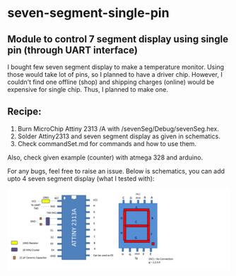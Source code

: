 # seven-segment-single-pin
## Module to control 7 segment display using single pin (through UART interface)

I bought few seven segment display to make a temperature monitor. Using those would take lot of pins, so I planned to have a driver chip. 
However, I couldn't find one offline (shop) and shipping charges (online) would be expensive for single chip.
Thus, I planned to make one.

## Recipe:
1. Burn MicroChip Attiny 2313 /A with /sevenSeg/Debug/sevenSeg.hex.
2. Solder Attiny2313 and seven segment display as given in schematics.
3. Check commandSet.md for commands and how to use them.

Also, check given example (counter) with atmega 328 and arduino.

For any bugs, feel free to raise an issue.
Below is schematics, you can add upto 4 seven segment display (what I tested with):

![title](https://raw.githubusercontent.com/jeffysonar/seven-segment-single-pin/master/schematics.png)
